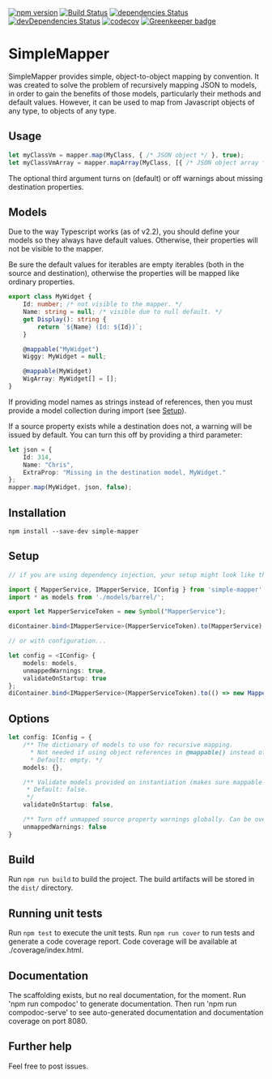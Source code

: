 [![npm version](https://badge.fury.io/js/simple-mapper.svg)](https://badge.fury.io/js/simple-mapper)
[![Build Status](https://travis-ci.org/ossplz/simple-mapper.svg?branch=master)](https://travis-ci.org/ossplz/simple-mapper)
[![dependencies Status](https://david-dm.org/ossplz/simple-mapper/status.svg)](https://david-dm.org/ossplz/simple-mapper)
[![devDependencies Status](https://david-dm.org/ossplz/simple-mapper/dev-status.svg)](https://david-dm.org/ossplz/simple-mapper?type=dev)
[![codecov](https://codecov.io/gh/ossplz/simple-mapper/branch/master/graph/badge.svg)](https://codecov.io/gh/ossplz/simple-mapper)
[![Greenkeeper badge](https://badges.greenkeeper.io/ossplz/simple-mapper.svg)](https://greenkeeper.io/)

# SimpleMapper

SimpleMapper provides simple, object-to-object mapping by convention. It was created to solve
the problem of recursively mapping JSON to models, in order to gain the benefits of those models,
particularly their methods and default values. However, it can be used to map from Javascript
objects of any type, to objects of any type.

## Usage

```typescript
let myClassVm = mapper.map(MyClass, { /* JSON object */ }, true);
let myClassVmArray = mapper.mapArray(MyClass, [{ /* JSON object array */ }], false);
```

The optional third argument turns on (default) or off warnings about missing destination properties.

## Models
Due to the way Typescript works (as of v2.2), you should define your models so they always have
default values. Otherwise, their properties will not be visible to the mapper.

Be sure the default values for iterables are empty iterables (both in the source and destination),
otherwise the properties will be mapped like ordinary properties.

```typescript 
export class MyWidget {
    Id: number; /* not visible to the mapper. */
    Name: string = null; /* visible due to null default. */
    get Display(): string { 
        return `${Name} (Id: ${Id})`;
    }

    @mappable("MyWidget")
    Wiggy: MyWidget = null;

    @mappable(MyWidget)
    WigArray: MyWidget[] = [];
}
```

If providing model names as strings instead of references, then you must provide a model collection
during import (see [Setup](#Setup)).

If a source property exists while a destination does not, a warning will be issued by default.
You can turn this off by providing a third parameter:

```typescript
let json = {
    Id: 314,
    Name: "Chris",
    ExtraProp: "Missing in the destination model, MyWidget."
};
mapper.map(MyWidget, json, false);
```

## Installation

`npm install --save-dev simple-mapper`

## Setup
```typescript
// if you are using dependency injection, your setup might look like this:

import { MapperService, IMapperService, IConfig } from 'simple-mapper';
import * as models from './models/barrel/';

export let MapperServiceToken = new Symbol("MapperService");

diContainer.bind<IMapperService>(MapperServiceToken).to(MapperService);

// or with configuration...

let config = <IConfig> {
    models: models,
    unmappedWarnings: true,
    validateOnStartup: true
};
diContainer.bind<IMapperService>(MapperServiceToken).to(() => new MapperService(config, console));
```

## Options
```typescript
let config: IConfig = {
    /** The dictionary of models to use for recursive mapping. 
      * Not needed if using object references in @mappable() instead of names.
      * Default: empty. */
    models: {},

    /** Validate models provided on instantiation (makes sure mappable names exist in your models collection).
     * Default: false.
     */
    validateOnStartup: false,

    /** Turn off unmapped source property warnings globally. Can be overridden at the method level. */
    unmappedWarnings: false
}
```

## Build

Run `npm run build` to build the project. The build artifacts will be stored in the `dist/` directory.

## Running unit tests

Run `npm test` to execute the unit tests.
Run `npm run cover` to run tests and generate a code coverage report.
Code coverage will be available at ./coverage/index.html.

## Documentation

The scaffolding exists, but no real documentation, for the moment. Run 'npm run compodoc' to generate documentation.
Then run 'npm run compodoc-serve' to see auto-generated documentation and documentation coverage on port 8080.

## Further help

Feel free to post issues.
